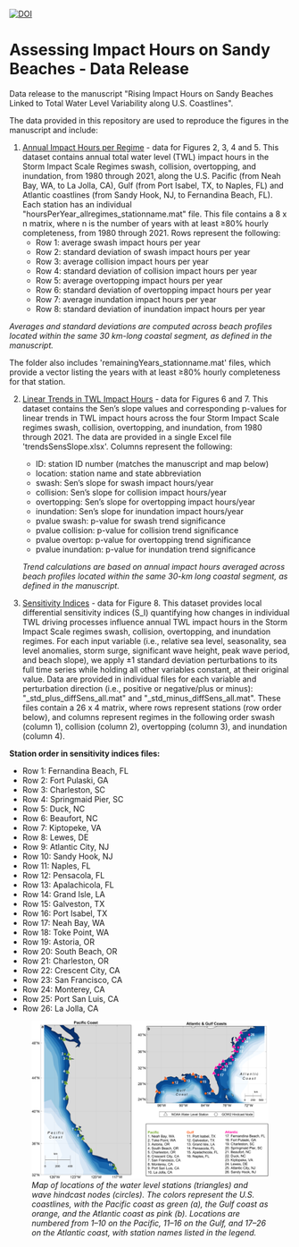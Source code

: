 [![DOI](https://zenodo.org/badge/1036723359.svg)](https://doi.org/10.5281/zenodo.16813680)

# Assessing Impact Hours on Sandy Beaches - Data Release
Data release to the manuscript "Rising Impact Hours on Sandy Beaches Linked to Total Water Level Variability along U.S. Coastlines".

The data provided in this repository are used to reproduce the figures in the manuscript and include: 

1) [Annual Impact Hours per Regime](impactHoursbyRegime) - data for Figures 2, 3, 4 and 5. This dataset contains annual total water level (TWL) impact hours in the Storm Impact Scale Regimes swash, collision, overtopping, and inundation, from 1980 through 2021, along the U.S. Pacific (from Neah Bay, WA, to La Jolla, CA), Gulf (from Port Isabel, TX, to Naples, FL) and Atlantic coastlines (from Sandy Hook, NJ, to Fernandina Beach, FL). Each station has an individual "hoursPerYear_allregimes_stationname.mat" file. This file contains a 8 x n matrix, where n is the number of years with at least ≥80% hourly completeness, from 1980 through 2021. Rows represent the following:
    - Row 1: average swash impact hours per year
    - Row 2: standard deviation of swash impact hours per year
    - Row 3: average collision impact hours per year
    - Row 4: standard deviation of collision impact hours per year
    - Row 5: average overtopping impact hours per year
    - Row 6: standard deviation of overtopping impact hours per year
    - Row 7: average inundation impact hours per year
    - Row 8: standard deviation of inundation impact hours per year
    
_Averages and standard deviations are computed across beach profiles located within the same 30 km-long coastal segment, as defined in the manuscript._

The folder also includes 'remainingYears_stationname.mat' files, which provide a vector listing the years with at least ≥80% hourly completeness for that station.

2) [Linear Trends in TWL Impact Hours](trendsSensSlope) - data for Figures 6 and 7. This dataset contains the Sen’s slope values and corresponding p-values for linear trends in TWL impact hours across the four Storm Impact Scale regimes swash, collision, overtopping, and inundation, from 1980 through 2021. The data are provided in a single Excel file 'trendsSensSlope.xlsx'. Columns represent the following:
   - ID: station ID number (matches the manuscript and map below)
   - location: station name and state abbreviation
   - swash: Sen’s slope for swash impact hours/year
   - collision: Sen’s slope for collision impact hours/year
   - overtopping: Sen’s slope for overtopping impact hours/year
   - inundation: Sen’s slope for inundation impact hours/year
   - pvalue swash: p-value for swash trend significance
   - pvalue collision: p-value for collision trend significance
   - pvalue overtop: p-value for overtopping trend significance
   - pvalue inundation: p-value for inundation trend significance

   _Trend calculations are based on annual impact hours averaged across beach profiles located within the same 30-km long coastal segment, as defined in the manuscript._

3) [Sensitivity Indices](sensitivityIndices) - data for Figure 8. This dataset provides local differential sensitivity indices (S_I) quantifying how changes in individual TWL driving processes influence annual TWL impact hours in the Storm Impact Scale regimes swash, collision, overtopping, and inundation regimes. For each input variable (i.e., relative sea level, seasonality, sea level anomalies, storm surge, significant wave height, peak wave period, and beach slope), we apply ±1 standard deviation perturbations to its full time series while holding all other variables constant, at their original value. Data are provided in individual files for each variable and perturbation direction (i.e., positive or negative/plus or minus): "<variable>_std_plus_diffSens_all.mat" and "<variable>_std_minus_diffSens_all.mat". These files contain a 26 x 4 matrix, where rows represent stations (row order below), and columns represent regimes in the following order swash (column 1), collision (column 2), overtopping (column 3), and inundation (column 4).

**Station order in sensitivity indices files:**
   - Row 1: Fernandina Beach, FL
   - Row 2: Fort Pulaski, GA
   - Row 3: Charleston, SC
   - Row 4: Springmaid Pier, SC
   - Row 5: Duck, NC
   - Row 6: Beaufort, NC
   - Row 7: Kiptopeke, VA
   - Row 8: Lewes, DE
   - Row 9: Atlantic City, NJ
   - Row 10: Sandy Hook, NJ
   - Row 11: Naples, FL
   - Row 12: Pensacola, FL
   - Row 13: Apalachicola, FL
   - Row 14: Grand Isle, LA
   - Row 15: Galveston, TX
   - Row 16: Port Isabel, TX
   - Row 17: Neah Bay, WA
   - Row 18: Toke Point, WA
   - Row 19: Astoria, OR
   - Row 20: South Beach, OR
   - Row 21: Charleston, OR
   - Row 22: Crescent City, CA
   - Row 23: San Francisco, CA
   - Row 24: Monterey, CA
   - Row 25: Port San Luis, CA
   - Row 26: La Jolla, CA

 <figure>
  <img src="Fig1_MapStudyArea.png" alt="Map of stations" width="800">
  <figcaption><em>Map of locations of the water level stations (triangles) and wave hindcast nodes (circles). The colors represent the U.S. coastlines, with the Pacific coast as green (a), the Gulf coast as orange, and the Atlantic coast as pink (b). Locations are numbered from 1–10 on the Pacific, 11–16 on the Gulf, and 17–26 on the Atlantic coast, with station names listed in the legend.</em></figcaption>
</figure>



